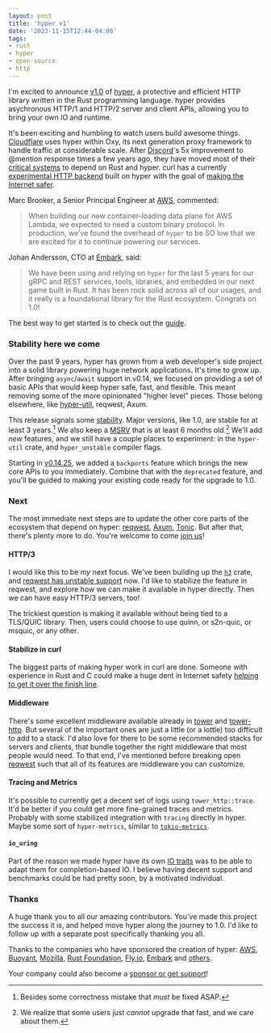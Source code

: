 ```yaml
---
layout: post
title: 'hyper v1'
date: '2023-11-15T12:44-04:00'
tags:
- rust
- hyper
- open-source
- http
---
```

I'm excited to announce [v1.0][] of [hyper][], a protective and efficient HTTP library written in the Rust programming language. hyper provides asychronous HTTP/1 and HTTP/2 server and client APIs, allowing you to bring your own IO and runtime.

It's been exciting and humbling to watch users build awesome things. [Cloudflare](https://blog.cloudflare.com/introducing-oxy/) uses hyper within Oxy, its next generation proxy framework to handle traffic at considerable scale. After [Discord](https://discord.com/blog/why-discord-is-switching-from-go-to-rust)'s 5x improvement to @mention response times a few years ago, they have moved most of their [critical systems](https://discord.com/blog/how-discord-stores-trillions-of-messages) to depend on Rust and hyper. curl has a currently [experimental HTTP backend](https://github.com/curl/curl/blob/master/docs/HYPER.md) built on hyper with the goal of [making the Internet safer](https://aws.amazon.com/blogs/opensource/how-using-hyper-in-curl-can-help-make-the-internet-safer/).

Marc Brooker, a Senior Principal Engineer at [AWS](https://arxiv.org/pdf/2305.13162.pdf), commented:

> When building our new container-loading data plane for AWS Lambda, we expected to need a custom binary protocol. In production, we’ve found the overhead of `hyper` to be SO low that we are excited for it to continue powering our services.

Johan Andersson, CTO at [Embark](https://embark.dev), said:

> We have been using and relying on `hyper` for the last 5 years for our gRPC and REST services, tools, libraries, and embedded in our next game built in Rust. It has been rock solid across all of our usages, and it really is a foundational library for the Rust ecosystem. Congrats on 1.0!



The best way to get started is to check out the [guide][].

### Stability here we come

Over the past 9 years, hyper has grown from a web developer's side project into a solid library powering huge network applications. It's time to grow up. After bringing `async`/`await` support in v0.14, we focused on providing a set of basic APIs that would keep hyper safe, fast, and flexible. This meant removing some of the more opinionated "higher level" pieces. Those belong elsewhere, like [hyper-util][], reqwest, Axum.

This release signals some [stability][]. Major versions, like 1.0, are stable for at least 3 years.[^oops] We also keep a [MSRV][] that is at least 6 months old.[^msrv] We'll add _new_ features, and we still have a couple places to experiment: in the `hyper-util` crate, and `hyper_unstable` compiler flags.

Starting in [v0.14.25](https://seanmonstar.com/blog/this-month-in-hyper-march-2023/), we added a `backports` feature which brings the new core APIs to you immediately. Combine that with the `deprecated` feature, and you'll be guided to making your existing code ready for the upgrade to 1.0.

### Next

The most immediate next steps are to update the other core parts of the ecosystem that depend on hyper: [reqwest][], [Axum][], [Tonic][]. But after that, there's plenty more to do. You're welcome to come [join us][contrib]!

#### HTTP/3

I would like this to be _my_ next focus. We've been building up the [`h3`][] crate, and [reqwest has unstable support](https://docs.rs/reqwest/latest/reqwest/#unstable-features) now. I'd like to stabilize the feature in reqwest, and explore how we can make it available in hyper directly. Then we can have easy HTTP/3 servers, too!

The trickiest question is making it available without being tied to a TLS/QUIC library. Then, users could choose to use quinn, or s2n-quic, or msquic, or any other.

#### Stabilize in curl

The biggest parts of making hyper work in curl are done. Someone with experience in Rust and C could make a huge dent in Internet safety [helping to get it over the finish line](https://seanmonstar.com/blog/help-stabilize-hyper-in-curl/).

#### Middleware

There's some excellent middleware available already in [tower][] and [tower-http][]. But several of the important ones are just a little (or a lottle) too difficult to add to a stack. I'd also love for there to be some recommended stacks for servers and clients, that bundle together the right middleware that most people would need. To that end, I've mentioned before breaking open [reqwest][] such that all of its features are middleware you can customize.

#### Tracing and Metrics

It's possible to currently get a decent set of logs using `tower_http::trace`. It'd be better if you could get more fine-grained traces and metrics. Probably with some stabilized integration with `tracing` directly in hyper. Maybe some sort of `hyper-metrics`, similar to [`tokio-metrics`][].


#### `io_uring`

Part of the reason we made hyper have its own [IO traits](https://github.com/hyperium/hyper/issues/3110) was to be able to adapt them for completion-based IO. I believe having decent support and benchmarks could be had pretty soon, by a motivated individual.

### Thanks

A huge thank you to all our amazing contributors. You’ve made this project the success it is, and helped move hyper along the journey to 1.0. I'd like to follow up with a separate post specifically thanking you all.

Thanks to the companies who have sponsored the creation of hyper: [AWS](https://aws.amazon.com/), [Buoyant](https://buoyant.io), [Mozilla](https://mozilla.org), [Rust Foundation](https://foundation.rust-lang.org/news/announcing-the-rust-foundation-s-2023-fellows/), [Fly.io](https://fly.io), [Embark](https://embark.dev/) and [others](https://github.com/sponsors/seanmonstar#sponsors).

Your company could also become a [sponsor or get support][sponsor]!


[^oops]: Besides some correctness mistake that _must_ be fixed ASAP.
[^msrv]: We realize that some users just _cannot_ upgrade that fast, and we care about them.

[v1.0]: https://github.com/hyperium/hyper/releases/tag/v1.0.0
[hyper]: https://hyper.rs
[guide]: https://hyper.rs/guides/1
[stability]: https://hyper.rs/contrib/vision/#stability-promise
[MSRV]: https://hyper.rs/contrib/msrv/
[contrib]: https://hyper.rs/contrib/
[hyper-util]: https://github.com/hyperium/hyper-util
[`h3`]: https://github.com/hyperium/h3
[Axum]: https://crates.io/crates/axum
[Tonic]: https://crates.io/crates/tonic
[tower]: https://crates.io/crates/tower
[tower-http]: https://crates.io/crates/tower-http
[reqwest]: https://crates.io/crates/reqwest
[tracing]: https://crates.io/crates/tracing
[`tokio-metrics`]: https://tokio.rs/blog/2022-02-announcing-tokio-metrics
[sponsor]: https://seanmonstar.com/sponsor

